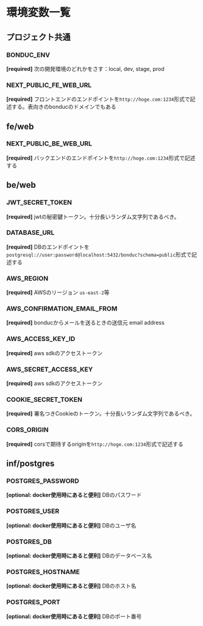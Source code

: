 # 環境変数一覧

## プロジェクト共通

### BONDUC_ENV
__[required]__ 次の開発環境のどれかをさす：local, dev, stage, prod

### NEXT_PUBLIC_FE_WEB_URL
__[required]__ フロントエンドのエンドポイントを```http://hoge.com:1234```形式で記述する。表向きのbonducのドメインでもある

## fe/web

### NEXT_PUBLIC_BE_WEB_URL
__[required]__ バックエンドのエンドポイントを```http://hoge.com:1234```形式で記述する

## be/web

### JWT_SECRET_TOKEN
__[required]__ jwtの秘密鍵トークン。十分長いランダム文字列であるべき。

### DATABASE_URL
__[required]__ DBのエンドポイントを```postgresql://user:password@localhost:5432/bonduc?schema=public```形式で記述する

### AWS_REGION
__[required]__ AWSのリージョン ```us-east-2```等

### AWS_CONFIRMATION_EMAIL_FROM
__[required]__ bonducからメールを送るときの送信元 email address

### AWS_ACCESS_KEY_ID
__[required]__ aws sdkのアクセストークン

### AWS_SECRET_ACCESS_KEY
__[required]__ aws sdkのアクセストークン

### COOKIE_SECRET_TOKEN
__[required]__ 署名つきCookieのトークン。十分長いランダム文字列であるべき。

### CORS_ORIGIN
__[required]__ corsで期待するoriginを```http://hoge.com:1234```形式で記述する

## inf/postgres

### POSTGRES_PASSWORD
__[optional: docker使用時にあると便利]__ DBのパスワード
  
### POSTGRES_USER
__[optional: docker使用時にあると便利]__ DBのユーザ名
  
### POSTGRES_DB
__[optional: docker使用時にあると便利]__ DBのデータベース名

### POSTGRES_HOSTNAME
__[optional: docker使用時にあると便利]__ DBのホスト名

### POSTGRES_PORT
__[optional: docker使用時にあると便利]__ DBのポート番号
